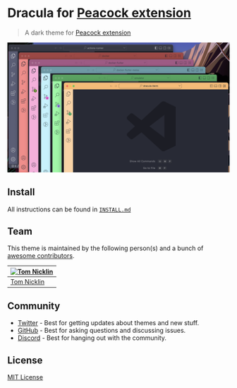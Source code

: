 # Dracula for [Peacock extension](https://marketplace.visualstudio.com/items?itemName=johnpapa.vscode-peacock)

> A dark theme for [Peacock extension](https://marketplace.visualstudio.com/items?itemName=johnpapa.vscode-peacock)

![Screenshot](./screenshot.png)

## Install
All instructions can be found in [`INSTALL.md`](./INSTALL.md)

## Team

This theme is maintained by the following person(s) and a bunch of [awesome contributors](https://github.com/dracula/template/graphs/contributors).

[![Tom Nicklin](https://avatars2.githubusercontent.com/u/4008082?v=3&s=70)](https://github.com/shmink) |
--- | 
[Tom Nicklin](https://github.com/shmink) | 

## Community

- [Twitter](https://twitter.com/draculatheme) - Best for getting updates about themes and new stuff.
- [GitHub](https://github.com/dracula/dracula-theme/discussions) - Best for asking questions and discussing issues.
- [Discord](https://draculatheme.com/discord-invite) - Best for hanging out with the community.

## License

[MIT License](./LICENSE)
